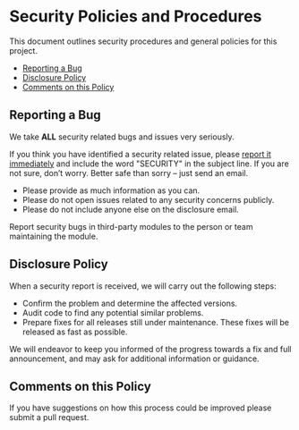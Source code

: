 # Security Policies and Procedures

This document outlines security procedures and general policies for this project.

* [Reporting a Bug](#reporting-a-bug)
* [Disclosure Policy](#disclosure-policy)
* [Comments on this Policy](#comments-on-this-policy)

## Reporting a Bug

We take **ALL** security related bugs and issues very seriously.

If you think you have identified a security related issue, please [report it immediately](mailto:disclose@wolfsoftware.com) 
and include the word "SECURITY" in the subject line. If you are not sure, don’t worry.
Better safe than sorry – just send an email.

* Please provide as much information as you can.
* Please do not open issues related to any security concerns publicly.
* Please do not include anyone else on the disclosure email.

Report security bugs in third-party modules to the person or team maintaining
the module.

## Disclosure Policy

When a security report is received, we will carry out the following steps:

* Confirm the problem and determine the affected versions.
* Audit code to find any potential similar problems.
* Prepare fixes for all releases still under maintenance. These fixes will be
  released as fast as possible.

We will endeavor to keep you informed of the progress towards a fix 
and full announcement, and may ask for additional information or guidance.

## Comments on this Policy

If you have suggestions on how this process could be improved please submit a
pull request.
